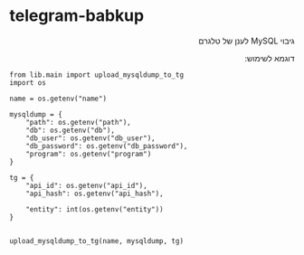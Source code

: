 # telegram-babkup
<div dir="rtl" text-align="right">
גיבוי MySQL לענן של טלגרם

דוגמא לשימוש:
<div dir="ltr" text-align="left">

    from lib.main import upload_mysqldump_to_tg
    import os

    name = os.getenv("name")

    mysqldump = {
        "path": os.getenv("path"),
        "db": os.getenv("db"),
        "db_user": os.getenv("db_user"),
        "db_password": os.getenv("db_password"),
        "program": os.getenv("program")
    }

    tg = {
        "api_id": os.getenv("api_id"),
        "api_hash": os.getenv("api_hash"),

        "entity": int(os.getenv("entity"))
    }


    upload_mysqldump_to_tg(name, mysqldump, tg)
